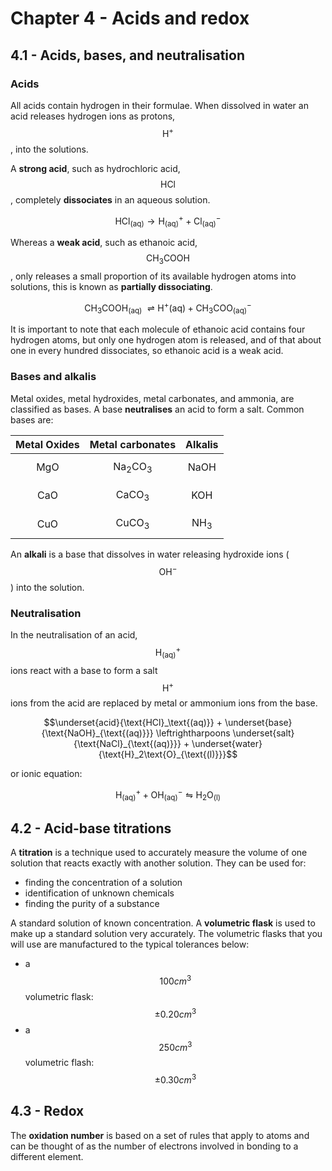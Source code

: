 # Chapter 4 - Acids and redox

## 4.1 - Acids, bases, and neutralisation

### Acids

All acids contain hydrogen in their formulae. When dissolved in water an acid releases hydrogen ions as protons, $$\text{H}^+$$, into the solutions.

A **strong acid**, such as hydrochloric acid, $$\text{HCl}$$, completely **dissociates** in an aqueous solution.&#x20;

$$\text{HCl}_{\text{(aq)}} \rightarrow \text{H}^+_{\text{(aq)}} + \text{Cl}^-_{\text{(aq)}}$$

Whereas a **weak acid**, such as ethanoic acid, $$\text{CH}_3\text{COOH}$$, only releases a small proportion of its available hydrogen atoms into solutions, this is known as **partially dissociating**.

$$\text{CH}_3\text{COOH}_{\text{(aq)}} \	\rightleftharpoons \text{H}^+{\text{(aq)}} + \text{CH}_3\text{COO}^-_{\text{(aq)}}$$

It is important to note that each molecule of ethanoic acid contains four hydrogen atoms, but only one hydrogen atom is released, and of that about one in every hundred dissociates, so ethanoic acid is a weak acid.&#x20;

### Bases and alkalis

Metal oxides, metal hydroxides, metal carbonates, and ammonia, are classified as bases. A base **neutralises** an acid to form a salt. Common bases are:

| Metal Oxides   | Metal carbonates           | Alkalis         |
| -------------- | -------------------------- | --------------- |
| $$\text{MgO}$$ | $$\text{Na}_2\text{CO}_3$$ | $$\text{NaOH}$$ |
| $$\text{CaO}$$ | $$\text{CaCO}_3$$          | $$\text{KOH}$$  |
| $$\text{CuO}$$ | $$\text{CuCO}_3$$          | $$\text{NH}_3$$ |

An **alkali** is a base that dissolves in water releasing hydroxide ions ($$\text{OH}^-$$) into the solution.&#x20;

### Neutralisation

In the neutralisation of an acid, $$\text{H}^+_{\text{(aq)}}$$ ions react with a base to form a salt $$\text{H}^+$$ ions from the acid are replaced by metal or ammonium ions from the base.

$$\underset{acid}{\text{HCl}_\text{(aq)}} + \underset{base}{\text{NaOH}_{\text{(aq)}}} \leftrightharpoons \underset{salt}{\text{NaCl}_{\text{(aq)}}} + \underset{water}{\text{H}_2\text{O}_{\text{(l)}}}$$

or ionic equation:

$$\text{H}^+_\text{(aq)} + \text{OH}^-_\text{(aq)} \leftrightharpoons \text{H}_2\text{O}_\text{(l)}$$

## 4.2 - Acid-base titrations

A **titration** is a technique used to accurately measure the volume of one solution that reacts exactly with another solution. They can be used for:

* finding the concentration of a solution
* identification of unknown chemicals
* finding the purity of a substance

A standard solution of known concentration. A **volumetric flask** is used to make up a standard solution very accurately. The volumetric flasks that you will use are manufactured to the typical tolerances below:&#x20;

* a $$100cm^3$$ volumetric flask: $$\pm 0.20 cm^3$$
* a $$250cm^3$$ volumetric flash: $$\pm 0.30cm^3$$

## 4.3 - Redox&#x20;

The **oxidation number** is based on a set of rules that apply to atoms and can be thought of as the number of electrons involved in bonding to a different element.&#x20;
